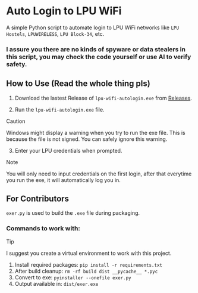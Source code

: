 # Auto Login to LPU WiFi

A simple Python script to automate login to LPU WiFi networks like `LPU Hostels`, `LPUWIRELESS`, `LPU Block-34`, etc.

### I assure you there are no kinds of spyware or data stealers in this script, you may check the code yourself or use AI to verify safety.

## How to Use (Read the whole thing pls)

1. Download the lastest Release of `lpu-wifi-autologin.exe` from [Releases](https://github.com/friedavocadoes/lpu-wifi-autologin/releases).

2. Run the `lpu-wifi-autologin.exe` file.

> [!CAUTION]
> Windows might display a warning when you try to run the exe file. This is because the file is not signed.
> You can safely ignore this warning.

3. Enter your LPU credentials when prompted.

> [!NOTE]
> You will only need to input credentials on the first login, after that everytime you run the exe, it will automatically log you in.

## For Contributors

`exer.py` is used to build the `.exe` file during packaging.

### Commands to work with:

> [!TIP]
> I suggest you create a virtual environment to work with this project.

1. Install required packages: `pip install -r requirements.txt`
2. After build cleanup: `rm -rf build dist __pycache__ *.pyc`
3. Convert to exe: `pyinstaller --onefile exer.py`
4. Output available in: `dist/exer.exe`
